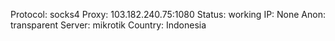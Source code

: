 Protocol: socks4
Proxy: 103.182.240.75:1080
Status: working
IP: None
Anon: transparent
Server: mikrotik
Country: Indonesia

